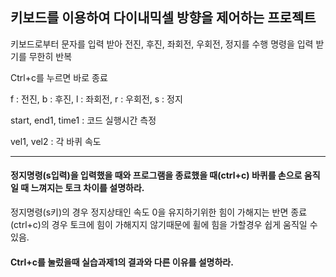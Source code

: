 ## 키보드를 이용하여 다이내믹셀 방향을 제어하는 프로젝트

키보드로부터 문자를 입력 받아 전진, 후진, 좌회전, 우회전, 정지를 수행 명령을 입력 받기를 무한히 반복

Ctrl+c를 누르면 바로 종료

f : 전진, b : 후진, l : 좌회전, r : 우회전, s : 정지

start, end1, time1 : 코드 실행시간 측정

vel1, vel2 : 각 바퀴 속도

---

#### 정지명령(s입력)을 입력했을 때와 프로그램을 종료했을 때(ctrl+c) 바퀴를 손으로 움직일 때 느껴지는 토크 차이를 설명하라.
정지명령(s키)의 경우 정지상태인 속도 0을 유지하기위한 힘이 가해지는 반면 종료(ctrl+c)의 경우 토크에 힘이 가해지지 않기때문에 휠에 힘을 가할경우 쉽게 움직일 수 있음.

#### Ctrl+c를 눌렀을때 실습과제1의 결과와 다른 이유를 설명하라.
